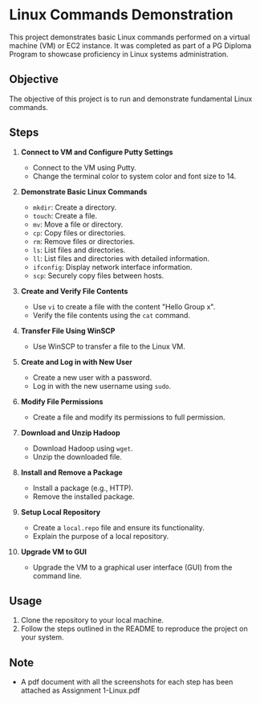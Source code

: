 # Linux Commands Demonstration

This project demonstrates basic Linux commands performed on a virtual machine (VM) or EC2 instance. 
It was completed as part of a PG Diploma Program to showcase proficiency in Linux systems administration.

## Objective

The objective of this project is to run and demonstrate fundamental Linux commands.

## Steps

1. **Connect to VM and Configure Putty Settings**
   - Connect to the VM using Putty.
   - Change the terminal color to system color and font size to 14.

2. **Demonstrate Basic Linux Commands**
   - `mkdir`: Create a directory.
   - `touch`: Create a file.
   - `mv`: Move a file or directory.
   - `cp`: Copy files or directories.
   - `rm`: Remove files or directories.
   - `ls`: List files and directories.
   - `ll`: List files and directories with detailed information.
   - `ifconfig`: Display network interface information.
   - `scp`: Securely copy files between hosts.

3. **Create and Verify File Contents**
   - Use `vi` to create a file with the content "Hello Group x".
   - Verify the file contents using the `cat` command.

4. **Transfer File Using WinSCP**
   - Use WinSCP to transfer a file to the Linux VM.

5. **Create and Log in with New User**
   - Create a new user with a password.
   - Log in with the new username using `sudo`.

6. **Modify File Permissions**
   - Create a file and modify its permissions to full permission.

7. **Download and Unzip Hadoop**
   - Download Hadoop using `wget`.
   - Unzip the downloaded file.

8. **Install and Remove a Package**
   - Install a package (e.g., HTTP).
   - Remove the installed package.

9. **Setup Local Repository**
   - Create a `local.repo` file and ensure its functionality.
   - Explain the purpose of a local repository.

10. **Upgrade VM to GUI**
    - Upgrade the VM to a graphical user interface (GUI) from the command line.

## Usage

1. Clone the repository to your local machine.
2. Follow the steps outlined in the README to reproduce the project on your system.

## Note

- A pdf document with all the screenshots for each step has been attached as Assignment 1-Linux.pdf